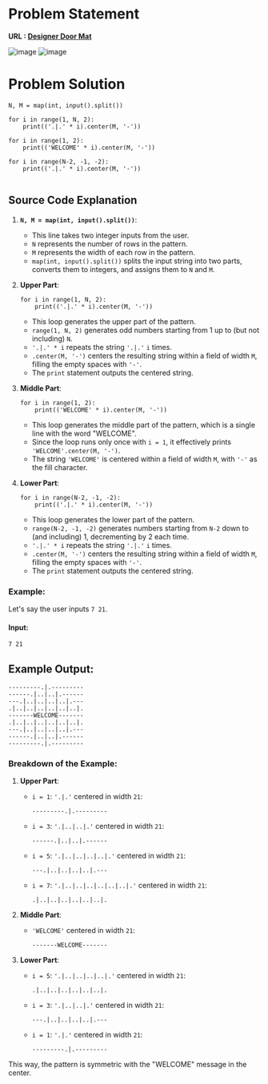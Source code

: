 # Problem Statement 
**URL : [Designer Door Mat](https://www.hackerrank.com/challenges/designer-door-mat/problem?isFullScreen=true)**

![image](https://github.com/JawadSher/Python_Problems-HackerRank/assets/158135119/de5b8da2-6bc4-40b1-b4a2-156891514472)
![image](https://github.com/JawadSher/Python_Problems-HackerRank/assets/158135119/0420088b-244e-4c1a-81a6-df17dee1e261)




# Problem Solution 
```
N, M = map(int, input().split())

for i in range(1, N, 2):
    print(('.|.' * i).center(M, '-'))

for i in range(1, 2):
    print(('WELCOME' * i).center(M, '-'))

for i in range(N-2, -1, -2):
    print(('.|.' * i).center(M, '-'))
    
```

## Source Code Explanation

1.  **`N, M = map(int, input().split())`**:
    
    -   This line takes two integer inputs from the user.
    -   `N` represents the number of rows in the pattern.
    -   `M` represents the width of each row in the pattern.
    -   `map(int, input().split())` splits the input string into two parts, converts them to integers, and assigns them to `N` and `M`.
2.  **Upper Part**:

    
    ```
    for i in range(1, N, 2):
        print(('.|.' * i).center(M, '-'))
	``` 
    
    -   This loop generates the upper part of the pattern.
    -   `range(1, N, 2)` generates odd numbers starting from 1 up to (but not including) `N`.
    -   `'.|.' * i` repeats the string `'.|.'` `i` times.
    -   `.center(M, '-')` centers the resulting string within a field of width `M`, filling the empty spaces with `'-'`.
    -   The `print` statement outputs the centered string.
3.  **Middle Part**:
    

    
    ```
    for i in range(1, 2):
        print(('WELCOME' * i).center(M, '-'))
	``` 
    
    -   This loop generates the middle part of the pattern, which is a single line with the word "WELCOME".
    -   Since the loop runs only once with `i = 1`, it effectively prints `'WELCOME'.center(M, '-')`.
    -   The string `'WELCOME'` is centered within a field of width `M`, with `'-'` as the fill character.
4.  **Lower Part**:
    

    
    ```
    for i in range(N-2, -1, -2):
        print(('.|.' * i).center(M, '-'))
	``` 
    
    -   This loop generates the lower part of the pattern.
    -   `range(N-2, -1, -2)` generates numbers starting from `N-2` down to (and including) 1, decrementing by 2 each time.
    -   `'.|.' * i` repeats the string `'.|.'` `i` times.
    -   `.center(M, '-')` centers the resulting string within a field of width `M`, filling the empty spaces with `'-'`.
    -   The `print` statement outputs the centered string.

### Example:

Let's say the user inputs `7 21`.

#### Input:

`7 21` 

## Example Output:


```
---------.|.---------
------.|..|..|.------
---.|..|..|..|..|.---
.|..|..|..|..|..|..|.
-------WELCOME-------
.|..|..|..|..|..|..|.
---.|..|..|..|..|.---
------.|..|..|.------
---------.|.---------
``` 

### Breakdown of the Example:

1.  **Upper Part**:
    
    -   `i = 1`: `'.|.'` centered in width `21`:
        
 
        
        `---------.|.---------` 
        
    -   `i = 3`: `'.|..|..|.'` centered in width `21`:
        
        
        `------.|..|..|.------` 
        
    -   `i = 5`: `'.|..|..|..|..|.'` centered in width `21`:

        
        `---.|..|..|..|..|.---` 
        
    -   `i = 7`: `'.|..|..|..|..|..|..|.'` centered in width `21`:
        
        
        `.|..|..|..|..|..|..|.` 
        
2.  **Middle Part**:
    
    -   `'WELCOME'` centered in width `21`:
        

        
        `-------WELCOME-------` 
        
3.  **Lower Part**:
    
    -   `i = 5`: `'.|..|..|..|..|.'` centered in width `21`:

        
        `.|..|..|..|..|..|..|.` 
        
    -   `i = 3`: `'.|..|..|.'` centered in width `21`:
        
   
        
        `---.|..|..|..|..|.---` 
        
    -   `i = 1`: `'.|.'` centered in width `21`:
        
  
        
        `---------.|.---------` 
        

This way, the pattern is symmetric with the "WELCOME" message in the center.


